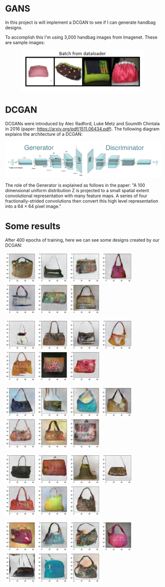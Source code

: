 # GANS

In this project is will implement a DCGAN to see if I can generate handbag designs. 

To accomplish this I'm using 3,000 handbag images from Imagenet. These are sample images:

<p></p>
 
<p align="center"><img src="https://github.com/prodillo/GAN_project/blob/master/sample%20image.PNG" width="400"></p>

# DCGAN

DCGANs were introduced by Alec Radford, Luke Metz and Soumith Chintala in 2016 (paper: https://arxiv.org/pdf/1511.06434.pdf). The following diagram explains the architecture of a DCGAN:

<p align="center"><img src="https://github.com/prodillo/GAN_project/blob/master/images/dcgan%20diagram.png" width="800"></p>

The role of the Generator is explained as follows in the paper: "A 100 dimensional uniform distribution Z is projected to a small spatial extent convolutional representation with many feature maps. A series of four fractionally-strided convolutions then convert this high level representation into a 64 × 64 pixel image."

# Some results

After 400 epochs of training, here we can see some designs created by our DCGAN:

<p float="left">
  <img src="https://github.com/prodillo/GAN_project/blob/master/images/image1.png" width="100" />
  <img src="https://github.com/prodillo/GAN_project/blob/master/images/image2.png" width="100" /> 
  <img src="https://github.com/prodillo/GAN_project/blob/master/images/image3.png" width="100" />
  <img src="https://github.com/prodillo/GAN_project/blob/master/images/image4.png" width="100" />
  <img src="https://github.com/prodillo/GAN_project/blob/master/images/image5.png" width="100" />
  <img src="https://github.com/prodillo/GAN_project/blob/master/images/image6.png" width="100" />
  <img src="https://github.com/prodillo/GAN_project/blob/master/images/image7.png" width="100" />
</p>

<p float="left">
  <img src="https://github.com/prodillo/GAN_project/blob/master/images/image8.png" width="100" />
  <img src="https://github.com/prodillo/GAN_project/blob/master/images/image9.png" width="100" /> 
  <img src="https://github.com/prodillo/GAN_project/blob/master/images/image10.png" width="100" />
  <img src="https://github.com/prodillo/GAN_project/blob/master/images/image11.png" width="100" />
  <img src="https://github.com/prodillo/GAN_project/blob/master/images/image12.png" width="100" />
  <img src="https://github.com/prodillo/GAN_project/blob/master/images/image13.png" width="100" />
  <img src="https://github.com/prodillo/GAN_project/blob/master/images/image14.png" width="100" />
</p>

<p float="left">
  <img src="https://github.com/prodillo/GAN_project/blob/master/images/image15.png" width="100" />
  <img src="https://github.com/prodillo/GAN_project/blob/master/images/image16.png" width="100" /> 
  <img src="https://github.com/prodillo/GAN_project/blob/master/images/image17.png" width="100" />
  <img src="https://github.com/prodillo/GAN_project/blob/master/images/image18.png" width="100" />
  <img src="https://github.com/prodillo/GAN_project/blob/master/images/image19.png" width="100" />
  <img src="https://github.com/prodillo/GAN_project/blob/master/images/image20.png" width="100" />
  <img src="https://github.com/prodillo/GAN_project/blob/master/images/image21.png" width="100" />
</p>

<p float="left">
  <img src="https://github.com/prodillo/GAN_project/blob/master/images/image22.png" width="100" />
  <img src="https://github.com/prodillo/GAN_project/blob/master/images/image23.png" width="100" /> 
  <img src="https://github.com/prodillo/GAN_project/blob/master/images/image24.png" width="100" />
  <img src="https://github.com/prodillo/GAN_project/blob/master/images/image25.png" width="100" />
  <img src="https://github.com/prodillo/GAN_project/blob/master/images/image26.png" width="100" />
  <img src="https://github.com/prodillo/GAN_project/blob/master/images/image27.png" width="100" />
  <img src="https://github.com/prodillo/GAN_project/blob/master/images/image28.png" width="100" />
</p>

<p float="left">
  <img src="https://github.com/prodillo/GAN_project/blob/master/images/image29.png" width="100" />
  <img src="https://github.com/prodillo/GAN_project/blob/master/images/image30.png" width="100" /> 
  <img src="https://github.com/prodillo/GAN_project/blob/master/images/image31.png" width="100" />
  <img src="https://github.com/prodillo/GAN_project/blob/master/images/image32.png" width="100" />
  <img src="https://github.com/prodillo/GAN_project/blob/master/images/image33.png" width="100" />
  <img src="https://github.com/prodillo/GAN_project/blob/master/images/image34.png" width="100" />
  <img src="https://github.com/prodillo/GAN_project/blob/master/images/image35.png" width="100" />
</p>
